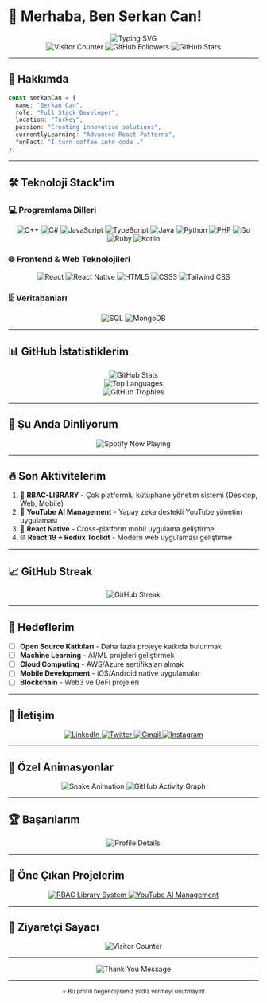 # 🚀 Merhaba, Ben Serkan Can!

<div align="center">
  <img src="https://readme-typing-svg.herokuapp.com?font=Fira+Code&weight=500&size=28&pause=1000&color=00D4FF&center=true&vCenter=true&width=435&lines=Full+Stack+Developer;Mobile+App+Developer;Open+Source+Contributor;Problem+Solver" alt="Typing SVG" />
</div>

<div align="center">
  <img src="https://komarev.com/ghpvc/?username=Serkangrcndev&style=flat-square&color=00D4FF&label=PROFILE+VIEWS" alt="Visitor Counter" />
  <img src="https://img.shields.io/github/followers/Serkangrcndev?label=Followers&style=flat-square&color=00D4FF" alt="GitHub Followers" />
  <img src="https://img.shields.io/github/stars/Serkangrcndev?label=Stars&style=flat-square&color=00D4FF" alt="GitHub Stars" />
</div>

---

## 🎯 Hakkımda

```typescript
const serkanCan = {
  name: "Serkan Can",
  role: "Full Stack Developer",
  location: "Turkey",
  passion: "Creating innovative solutions",
  currentlyLearning: "Advanced React Patterns",
  funFact: "I turn coffee into code ☕"
};
```

---

## 🛠️ Teknoloji Stack'im

### 💻 Programlama Dilleri
<div align="center">
  <img src="https://img.shields.io/badge/C%2B%2B-00599C?style=for-the-badge&logo=c%2B%2B&logoColor=white" alt="C++" />
  <img src="https://img.shields.io/badge/C%23-239120?style=for-the-badge&logo=c-sharp&logoColor=white" alt="C#" />
  <img src="https://img.shields.io/badge/JavaScript-F7DF1E?style=for-the-badge&logo=javascript&logoColor=black" alt="JavaScript" />
  <img src="https://img.shields.io/badge/TypeScript-007ACC?style=for-the-badge&logo=typescript&logoColor=white" alt="TypeScript" />
  <img src="https://img.shields.io/badge/Java-ED8B00?style=for-the-badge&logo=java&logoColor=white" alt="Java" />
  <img src="https://img.shields.io/badge/Python-3776AB?style=for-the-badge&logo=python&logoColor=white" alt="Python" />
  <img src="https://img.shields.io/badge/PHP-777BB4?style=for-the-badge&logo=php&logoColor=white" alt="PHP" />
  <img src="https://img.shields.io/badge/Go-00ADD8?style=for-the-badge&logo=go&logoColor=white" alt="Go" />
  <img src="https://img.shields.io/badge/Ruby-CC342D?style=for-the-badge&logo=ruby&logoColor=white" alt="Ruby" />
  <img src="https://img.shields.io/badge/Kotlin-0095D5?style=for-the-badge&logo=kotlin&logoColor=white" alt="Kotlin" />
</div>

### 🌐 Frontend & Web Teknolojileri
<div align="center">
  <img src="https://img.shields.io/badge/React-20232A?style=for-the-badge&logo=react&logoColor=61DAFB" alt="React" />
  <img src="https://img.shields.io/badge/React_Native-20232A?style=for-the-badge&logo=react&logoColor=61DAFB" alt="React Native" />
  <img src="https://img.shields.io/badge/HTML5-E34F26?style=for-the-badge&logo=html5&logoColor=white" alt="HTML5" />
  <img src="https://img.shields.io/badge/CSS3-1572B6?style=for-the-badge&logo=css3&logoColor=white" alt="CSS3" />
  <img src="https://img.shields.io/badge/Tailwind_CSS-38B2AC?style=for-the-badge&logo=tailwind-css&logoColor=white" alt="Tailwind CSS" />
</div>

### 🗄️ Veritabanları
<div align="center">
  <img src="https://img.shields.io/badge/SQL-000000?style=for-the-badge&logo=sql&logoColor=white" alt="SQL" />
  <img src="https://img.shields.io/badge/MongoDB-4EA94B?style=for-the-badge&logo=mongodb&logoColor=white" alt="MongoDB" />
</div>

---

## 📊 GitHub İstatistiklerim

<div align="center">
  <img src="https://github-readme-stats.vercel.app/api?username=Serkangrcndev&show_icons=true&theme=radical&hide_border=true&bg_color=0D1117&title_color=00D4FF&icon_color=00D4FF&text_color=FFFFFF" alt="GitHub Stats" />
</div>

<div align="center">
  <img src="https://github-readme-stats.vercel.app/api/top-langs/?username=Serkangrcndev&layout=compact&theme=radical&hide_border=true&bg_color=0D1117&title_color=00D4FF&text_color=FFFFFF" alt="Top Languages" />
</div>

<div align="center">
  <img src="https://github-profile-trophy.vercel.app/?username=Serkangrcndev&theme=radical&no-frame=true&no-bg=false&margin-w=4&row=1&column=7" alt="GitHub Trophies" />
</div>

---

## 🎵 Şu Anda Dinliyorum

<div align="center">
  <img src="https://spotify-github-profile.kittinanx.com/api/view?uid=px2ggscghrkjw9jyq4dciovqh&cover_image=true&theme=novatorem&show_offline=true&background_color=0D1117&interchange=false&bar_color=00D4FF&bar_color_cover=false" alt="Spotify Now Playing" />
</div>

---

## 🔥 Son Aktivitelerim

<!--START_SECTION:activity-->
1. 🚀 **RBAC-LIBRARY** - Çok platformlu kütüphane yönetim sistemi (Desktop, Web, Mobile)
2. 🤖 **YouTube AI Management** - Yapay zeka destekli YouTube yönetim uygulaması
3. 📱 **React Native** - Cross-platform mobil uygulama geliştirme
4. 🌐 **React 19 + Redux Toolkit** - Modern web uygulaması geliştirme
<!--END_SECTION:activity-->

---

## 📈 GitHub Streak

<div align="center">
  <img src="https://github-readme-streak-stats.herokuapp.com/?user=Serkangrcndev&theme=radical&hide_border=true&background=0D1117&stroke=00D4FF&ring=00D4FF&fire=00D4FF&currStreakNum=FFFFFF&currStreakLabel=00D4FF&sideNums=FFFFFF&sideLabels=FFFFFF&dates=FFFFFF" alt="GitHub Streak" />
</div>

---

## 🎯 Hedeflerim

- [ ] **Open Source Katkıları** - Daha fazla projeye katkıda bulunmak
- [ ] **Machine Learning** - AI/ML projeleri geliştirmek
- [ ] **Cloud Computing** - AWS/Azure sertifikaları almak
- [ ] **Mobile Development** - iOS/Android native uygulamalar
- [ ] **Blockchain** - Web3 ve DeFi projeleri

---

## 🤝 İletişim

<div align="center">
  <a href="https://linkedin.com/in/serkangrcndev" target="_blank">
    <img src="https://img.shields.io/badge/LinkedIn-0077B5?style=for-the-badge&logo=linkedin&logoColor=white" alt="LinkedIn" />
  </a>
  <a href="https://twitter.com/serkangrcndev" target="_blank">
    <img src="https://img.shields.io/badge/Twitter-1DA1F2?style=for-the-badge&logo=twitter&logoColor=white" alt="Twitter" />
  </a>
  <a href="mailto:serkan@example.com">
    <img src="https://img.shields.io/badge/Gmail-D14836?style=for-the-badge&logo=gmail&logoColor=white" alt="Gmail" />
  </a>
  <a href="https://instagram.com/serkangrcndev" target="_blank">
    <img src="https://img.shields.io/badge/Instagram-E4405F?style=for-the-badge&logo=instagram&logoColor=white" alt="Instagram" />
  </a>
</div>

---

## 🎨 Özel Animasyonlar

<div align="center">
  <img src="https://github.com/Serkangrcndev/Serkangrcndev/blob/output/github-contribution-grid-snake-dark.svg" alt="Snake Animation" />
  
  <!-- Alternatif animasyon - GitHub contribution grafiği -->
  <img src="https://github-readme-activity-graph.vercel.app/graph?username=Serkangrcndev&theme=react-dark&hide_border=true&color=00D4FF&line=00D4FF&point=FFFFFF&area=true&area_color=00D4FF&area_opacity=0.1" alt="GitHub Activity Graph" />
</div>

---

## 🏆 Başarılarım

<div align="center">
  <img src="https://github-profile-summary-cards.vercel.app/api/cards/profile-details?username=Serkangrcndev&theme=radical" alt="Profile Details" />
</div>

---

## 🎯 Öne Çıkan Projelerim

<div align="center">
  <a href="https://github.com/Serkangrcndev/RBAC-LIBRARY">
    <img src="https://github-readme-stats.vercel.app/api/pin/?username=Serkangrcndev&repo=RBAC-LIBRARY&theme=radical&hide_border=true&bg_color=0D1117&title_color=00D4FF&text_color=FFFFFF" alt="RBAC Library System" />
  </a>
  <a href="https://github.com/Serkangrcndev/yotube-ai-management">
    <img src="https://github-readme-stats.vercel.app/api/pin/?username=Serkangrcndev&repo=yotube-ai-management&theme=radical&hide_border=true&bg_color=0D1117&title_color=00D4FF&text_color=FFFFFF" alt="YouTube AI Management" />
  </a>
</div>

---

## 🌟 Ziyaretçi Sayacı

<div align="center">
  <img src="https://komarev.com/ghpvc/?username=Serkangrcndev&style=flat-square&color=00D4FF&label=PROFILE+VIEWS" alt="Visitor Counter" />
</div>

---

<div align="center">
  <img src="https://readme-typing-svg.herokuapp.com?font=Fira+Code&weight=500&size=20&pause=1000&color=00D4FF&center=true&vCenter=true&width=435&lines=Thanks+for+visiting!;Let's+connect+and+code+together!;Happy+coding!+%F0%9F%9A%80" alt="Thank You Message" />
</div>

---

<div align="center">
  <sub>⭐ Bu profili beğendiyseniz yıldız vermeyi unutmayın!</sub>
</div> 

